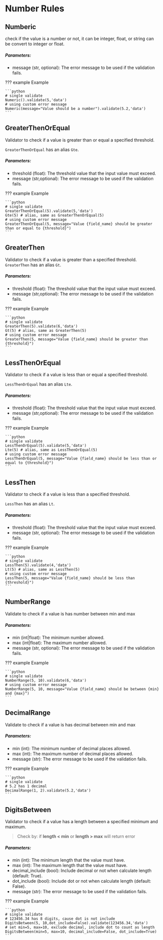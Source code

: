# Number Rules

## Numberic

check if the value is a number or not, it can be integer, float, or string can be convert to integer or float.

##### Parameters:

- message (str, optional): The error message to be used if the validation fails.

??? example Example

    ```python
    # single validate
    Numeric().validate(5,'data')
    # using custom error message
    Numeric(message="Value should be a number").validate(5.2,'data')
    ```

## GreaterThenOrEqual

Validator to check if a value is greater than or equal a specified threshold.

`GreaterThenOrEqual` has an alias `Gte`.

##### Parameters:

- threshold (float): The threshold value that the input value must exceed.
- message (str,optional): The error message to be used if the validation fails.

??? example Example

    ```python
    # single validate
    GreaterThenOrEqual(5).validate(5,'data')
    Gte(5) # alias, same as GreaterThenOrEqual(5)
    # using custom error message
    GreaterThenOrEqual(5, message="Value {field_name} should be greater than or equal to {threshold}")
    ```

## GreaterThen

Validator to check if a value is greater than a specified threshold.
`GreaterThen` has an alias `Gt`.

##### Parameters:

- threshold (float): The threshold value that the input value must exceed.
- message (str,optional): The error message to be used if the validation fails.

??? example Example

    ```python
    # single validate
    GreaterThen(5).validate(6,'data')
    Gt(5) # alias, same as GreaterThen(5)
    # using custom error message
    GreaterThen(5, message="Value {field_name} should be greater than {threshold}")
    ```

## LessThenOrEqual

Validator to check if a value is less than or equal a specified threshold.

`LessThenOrEqual` has an alias `Lte`.

##### Parameters:

- threshold (float): The threshold value that the input value must exceed.
- message (str,optional): The error message to be used if the validation fails.

??? example Example

    ```python
    # single validate
    LessThenOrEqual(5).validate(5,'data')
    Lte(5) # alias, same as LessThenOrEqual(5)
    # using custom error message
    LessThenOrEqual(5, message="Value {field_name} should be less than or equal to {threshold}")
    ```

## LessThen

Validator to check if a value is less than a specified threshold.

`LessThen` has an alias `Lt`.

##### Parameters:

- threshold (float): The threshold value that the input value must exceed.
- message (str, optional): The error message to be used if the validation fails.

??? example Example

    ```python
    # single validate
    LessThen(5).validate(4,'data')
    Lt(5) # alias, same as LessThen(5)
    # using custom error message
    LessThen(5, message="Value {field_name} should be less than {threshold}")
    ```

## NumberRange

Validate to check if a value is has number between min and max

##### Parameters:

- min (int|float): The minimum number allowed.
- max (int|float): The maximum number allowed.
- message (str, optional): The error message to be used if the validation fails.

??? example Example

    ```python
    # single validate
    NumberRange(5, 10).validate(6,'data')
    # using custom error message
    NumberRange(5, 10, message="Value {field_name} should be between {min} and {max}")
    ```

## DecimalRange

Validate to check if a value is has decimal between min and max

##### Parameters:

- min (int): The minimum number of decimal places allowed.
- max (int): The maximum number of decimal places allowed.
- message (str): The error message to be used if the validation fails.

??? example Example

    ```python
    # single validate
    # 5.2 has 1 decimal
    DecimalRange(1, 2).validate(5.2,'data')
    ```

## DigitsBetween

Validator to check if a value has a length between a specified minimum and maximum.

> Check by: if **length < min** or **length > max** will return error

##### Parameters:

- min (int): The minimum length that the value must have.
- max (int): The maximum length that the value must have.
- decimal_include (bool): Include decimal or not when calculate length (default: True).
- dot_include (bool): Include dot or not when calculate length (default: False).
- message (str): The error message to be used if the validation fails.

??? example Example

    ```python
    # single validate
    # 123456.34 has 8 digits, cause dot is not include
    DigitsBetween(5, 10,dot_include=False).validate(123456.34,'data')
    # set min=5, max=10, exclude decimal, include dot to count as length
    DigitsBetween(min=5, max=10, decimal_include=False, dot_include=True)
    ```
